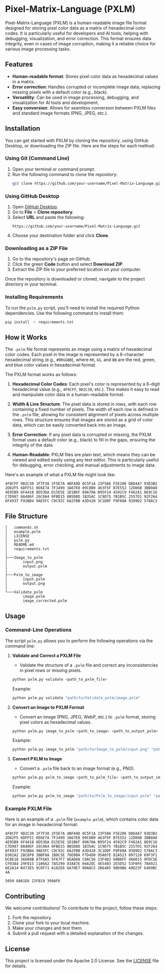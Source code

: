 # Pixel-Matrix-Language (PXLM)

Pixel-Matrix-Language (PXLM) is a human-readable image file format designed for storing pixel color data as a matrix of hexadecimal color codes. It is particularly useful for developers and AI tools, helping with debugging, visualization, and error correction. This format ensures data integrity, even in cases of image corruption, making it a reliable choice for various image processing tasks.

## Features
- **Human-readable format**: Stores pixel color data as hexadecimal values in a matrix.
- **Error correction**: Handles corrupted or incomplete image data, replacing missing pixels with a default color (e.g., black).
- **Versatility**: Can be used in image processing, debugging, and visualization for AI tools and development.
- **Easy conversion**: Allows for seamless conversion between PXLM files and standard image formats (PNG, JPEG, etc.).

## Installation

You can get started with PXLM by cloning the repository, using GitHub Desktop, or downloading the ZIP file. Here are the steps for each method:

### Using Git (Command Line)
1. Open your terminal or command prompt.
2. Run the following command to clone the repository:
   ```bash
   git clone https://github.com/your-username/Pixel-Matrix-Language.git
   ```

### Using GitHub Desktop
1. Open [GitHub Desktop](https://desktop.github.com/).
2. Go to **File** > **Clone repository**.
3. Select **URL** and paste the following:
   ```
   https://github.com/your-username/Pixel-Matrix-Language.git
   ```
4. Choose your destination folder and click **Clone**.

### Downloading as a ZIP File
1. Go to the repository's page on GitHub.
2. Click the green **Code** button and select **Download ZIP**.
3. Extract the ZIP file to your preferred location on your computer.

Once the repository is downloaded or cloned, navigate to the project directory in your terminal.

### Installing Requirements
To run the `pxlm.py` script, you'll need to install the required Python dependencies. Use the following command to install them:

```bash
pip install -r requirements.txt
```

## How it Works

The `.pxlm` file format represents an image using a matrix of hexadecimal color codes. Each pixel in the image is represented by a 6-character hexadecimal string (e.g., `#RRGGBB`), where `RR`, `GG`, and `BB` are the red, green, and blue color values in hexadecimal format.

The PXLM format works as follows:
1. **Hexadecimal Color Codes**: Each pixel's color is represented by a 6-digit hexadecimal value (e.g., `4F0CFF`, `9D2C30`, etc.). This makes it easy to read and manipulate color data in a human-readable format.
   
2. **Width & Line Structure**: The pixel data is stored in rows, with each row containing a fixed number of pixels. The width of each row is defined in the `.pxlm` file, allowing for consistent alignment of pixels across multiple rows. This structure ensures that images are stored as a grid of color data, which can be easily converted back into an image.

3. **Error Correction**: If any pixel data is corrupted or missing, the PXLM format uses a default color (e.g., black) to fill in the gaps, ensuring the integrity of the data.

4. **Human-Readable**: PXLM files are plain text, which means they can be viewed and edited easily using any text editor. This is particularly useful for debugging, error checking, and manual adjustments to image data.

Here's an example of what a PXLM file might look like:

```plaintext
4F0CFF 9D2C30 1F7F38 2F5E7A 4BFA9D 0C5F1A 23F586 F5E206 D8D4A7 93D3B2
2D82F5 6DFF51 0E6E7A 7F3499 3A67E0 09C0B9 463F5F B7E552 12D06B 3BB0A0
4E95B9 6F4418 8D53DA D15E5E 1D1B6F 89A70A B95F24 4592C9 F462A1 8E9C16
C7D987 8A406F 26C0A4 0FBD15 8B5D8D 1B35AC 1C9D75 7B1B5C 2557D1 92F264
6F4937 F92BB4 9AE5FC C0C92C 6A2FBB A3D428 3C1D0F F9F68A 93D9D2 578AC3
``` 

## File Structure
```plaintext
│   commands.sh
│   example.pxlm
│   LICENSE
│   pxlm.py
│   README.md
│   requirements.txt
│   
├───Image_to_pxlm
│       input.png
│       output.pxlm
│
├───Pxlm_to_image
│       input.pxlm
│       output.png
│
└───Validate_pxlm
        image.pxlm
        image_corrected.pxlm
```

## Usage

### Command-Line Operations
The script `pxlm.py` allows you to perform the following operations via the command line:

1. **Validate and Correct a PXLM File**
   - Validate the structure of a `.pxlm` file and correct any inconsistencies in pixel rows or missing pixels.
   ```bash
   python pxlm.py validate <path_to_pxlm_file>
   ```
   Example:
   ```bash
   python pxlm.py validate "path/to/Validate_pxlm/image.pxlm"
   ```

2. **Convert an Image to PXLM Format**
   - Convert an image (PNG, JPEG, WebP, etc.) to `.pxlm` format, storing pixel colors as hexadecimal values.
   ```bash
   python pxlm.py image_to_pxlm <path_to_image> <path_to_output_pxlm>
   ```
   Example:
   ```bash
   python pxlm.py image_to_pxlm "path/to/Image_to_pxlm/input.png" "path/to/Image_to_pxlm/output.pxlm"
   ```

3. **Convert PXLM to Image**
   - Convert a `.pxlm` file back to an image format (e.g., PNG).
   ```bash
   python pxlm.py pxlm_to_image <path_to_pxlm_file> <path_to_output_image>
   ```
   Example:
   ```bash
   python pxlm.py pxlm_to_image "path/to/Pxlm_to_image/input.pxlm" "path/to/Pxlm_to_image/output.png"
   ```

### Example PXLM File
Here is an example of a `.pxlm` file (`example.pxlm`), which contains color data for an image in hexadecimal format:
```example.pxlm
4F0CFF 9D2C30 1F7F38 2F5E7A 4BFA9D 0C5F1A 23F586 F5E206 D8D4A7 93D3B2
2D82F5 6DFF51 0E6E7A 7F3499 3A67E0 09C0B9 463F5F B7E552 12D06B 3BB0A0
4E95B9 6F4418 8D53DA D15E5E 1D1B6F 89A70A B95F24 4592C9 F462A1 8E9C16
C7D987 8A406F 26C0A4 0FBD15 8B5D8D 1B35AC 1C9D75 7B1B5C 2557D1 92F264
6F4937 F92BB4 9AE5FC C0C92C 6A2FBB A3D428 3C1D0F F9F68A 93D9D2 578AC3
D302A2 28C8F0 3BBF8A 1B0C3E 76E00A F7D4D0 95A07E 82A523 097120 69F3F1
DC8E10 36D88B 87F6A5 5F67F7 8EAD8A C8AC56 23F4D2 60B8FF 4A6015 9FDC5E
CF03A4 29F815 1106A2 7A5299 83A87E 04A2DC 4E5403 2E5D52 53F0F6 7B4921
6E2A14 B473E5 9C0F71 A182E6 6A70E7 00A8C5 2B6485 98D9B6 A9D23F 64D9BC
4A

5050 88A1E6 22FB19 399AF6
```

## Contributing

We welcome contributions! To contribute to the project, follow these steps:
1. Fork the repository.
2. Clone your fork to your local machine.
3. Make your changes and test them.
4. Submit a pull request with a detailed explanation of the changes.

## License

This project is licensed under the Apache 2.0 License. See the [LICENSE](LICENSE) file for details.

